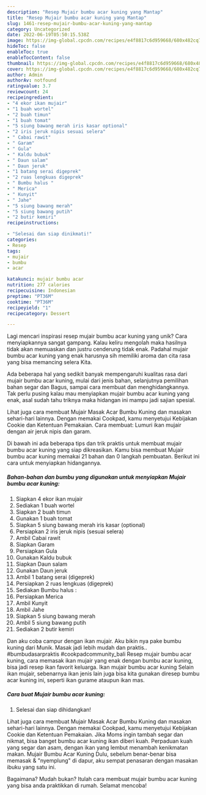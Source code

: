 ```yaml
---
description: "Resep Mujair bumbu acar kuning yang Mantap"
title: "Resep Mujair bumbu acar kuning yang Mantap"
slug: 1461-resep-mujair-bumbu-acar-kuning-yang-mantap
category: Uncategorized
date: 2022-06-19T05:50:15.538Z
image: https://img-global.cpcdn.com/recipes/e4f8817c6d959668/680x482cq70/mujair-bumbu-acar-kuning-foto-resep-utama.jpg
hideToc: false
enableToc: true
enableTocContent: false
thumbnail: https://img-global.cpcdn.com/recipes/e4f8817c6d959668/680x482cq70/mujair-bumbu-acar-kuning-foto-resep-utama.jpg
cover: https://img-global.cpcdn.com/recipes/e4f8817c6d959668/680x482cq70/mujair-bumbu-acar-kuning-foto-resep-utama.jpg
author: Admin
authorAv: notfound
ratingvalue: 3.7
reviewcount: 24
recipeingredient:
- "4 ekor ikan mujair"
- "1 buah wortel"
- "2 buah timun"
- "1 buah tomat"
- "5 siung bawang merah iris kasar optional"
- "2 iris jeruk nipis sesuai selera"
- " Cabai rawit"
- " Garam"
- " Gula"
- " Kaldu bubuk"
- " Daun salam"
- " Daun jeruk"
- "1 batang serai digeprek"
- "2 ruas lengkuas digeprek"
- " Bumbu halus "
- " Merica"
- " Kunyit"
- " Jahe"
- "5 siung bawang merah"
- "5 siung bawang putih"
- "2 butir kemiri"
recipeinstructions:

- "Selesai dan siap dinikmati!"
categories:
- Resep
tags:
- mujair
- bumbu
- acar

katakunci: mujair bumbu acar 
nutrition: 277 calories
recipecuisine: Indonesian
preptime: "PT36M"
cooktime: "PT36M"
recipeyield: "1"
recipecategory: Dessert

---
```





Lagi mencari inspirasi resep mujair bumbu acar kuning yang unik? Cara menyiapkannya sangat gampang. Kalau keliru mengolah maka hasilnya tidak akan memuaskan dan justru cenderung tidak enak. Padahal mujair bumbu acar kuning yang enak harusnya sih memiliki aroma dan cita rasa yang bisa memancing selera Kita.





Ada beberapa hal yang sedikit banyak mempengaruhi kualitas rasa dari mujair bumbu acar kuning, mulai dari jenis bahan, selanjutnya pemilihan bahan segar dan Bagus, sampai cara membuat dan menghidangkannya. Tak perlu pusing kalau mau menyiapkan mujair bumbu acar kuning yang enak,      asal sudah tahu triknya maka hidangan ini mampu jadi sajian spesial.














Lihat juga cara membuat Mujair Masak Acar Bumbu Kuning dan masakan sehari-hari lainnya. Dengan memakai Cookpad, kamu menyetujui Kebijakan Cookie dan Ketentuan Pemakaian. Cara membuat: Lumuri ikan mujair dengan air jeruk nipis dan garam.






Di bawah ini ada beberapa tips dan trik praktis untuk membuat mujair bumbu acar kuning yang siap dikreasikan. Kamu bisa membuat Mujair bumbu acar kuning memakai 21 bahan dan 0 langkah pembuatan. Berikut ini cara untuk menyiapkan hidangannya.

<!--inarticleads1-->

##### Bahan-bahan dan bumbu yang digunakan untuk menyiapkan Mujair bumbu acar kuning:

1. Siapkan 4 ekor ikan mujair
1. Sediakan 1 buah wortel
1. Siapkan 2 buah timun
1. Gunakan 1 buah tomat
1. Siapkan 5 siung bawang merah iris kasar (optional)
1. Persiapkan 2 iris jeruk nipis (sesuai selera)
1. Ambil  Cabai rawit
1. Siapkan  Garam
1. Persiapkan  Gula
1. Gunakan  Kaldu bubuk
1. Siapkan  Daun salam
1. Gunakan  Daun jeruk
1. Ambil 1 batang serai (digeprek)
1. Persiapkan 2 ruas lengkuas (digeprek)
1. Sediakan  Bumbu halus :
1. Persiapkan  Merica
1. Ambil  Kunyit
1. Ambil  Jahe
1. Siapkan 5 siung bawang merah
1. Ambil 5 siung bawang putih
1. Sediakan 2 butir kemiri


Dan aku coba campur dengan ikan mujair. Aku bikin nya pake bumbu kuning dari Munik. Masak jadi lebih mudah dan praktis.. #bumbudasarpraktis #cookpadcommunity_bali Resep mujair bumbu acar kuning, cara memasak ikan mujair yang enak dengan bumbu acar kuning, bisa jadi resep ikan favorit keluarga. Ikan mujair bumbu acar kuning Selain ikan mujair, sebenarnya ikan jenis lain juga bisa kita gunakan diresep bumbu acar kuning ini, seperti ikan gurame ataupun ikan mas. 

<!--inarticleads2-->

##### Cara buat Mujair bumbu acar kuning:


1. Selesai dan siap dihidangkan!

Lihat juga cara membuat Mujair Masak Acar Bumbu Kuning dan masakan sehari-hari lainnya. Dengan memakai Cookpad, kamu menyetujui Kebijakan Cookie dan Ketentuan Pemakaian. Jika Moms ingin tambah segar dan nikmat, bisa banget bumbu acar kuning ikan diberi kuah. Perpaduan kuah yang segar dan asam, dengan ikan yang lembut menambah kenikmatan makan. Mujair Bumbu Acar Kuning Dulu, sebelum benar-benar bisa memasak &amp; &#34;nyemplung&#34; di dapur, aku sempat penasaran dengan masakan ibuku yang satu ini. 

Bagaimana? Mudah bukan? Itulah cara membuat mujair bumbu acar kuning yang bisa anda praktikkan di rumah. Selamat mencoba!
